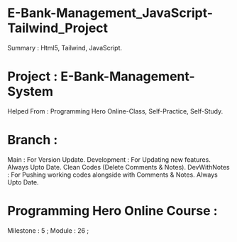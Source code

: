 # E-Bank-Management_JavaScript-Tailwind_Project 
Summary : Html5, Tailwind, JavaScript. 


# Project : E-Bank-Management-System 


Helped From : Programming Hero Online-Class, Self-Practice, Self-Study. 


# Branch : 
Main : For Version Update. 
Development : For Updating new features. Always Upto Date. Clean Codes (Delete Comments & Notes). 
DevWithNotes : For Pushing working codes alongside with Comments & Notes. Always Upto Date. 


# Programming Hero Online Course : 
Milestone : 5 ; 
Module : 26 ; 

